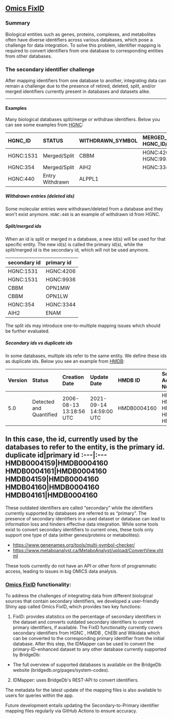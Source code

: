 ## [Omics FixID](https://tabbassidaloii.shinyapps.io/OmicsIDRefiner/)

### Summary
Biological entities such as genes, proteins, complexes, and metabolites often have diverse identifiers across various databases, which pose a challenge for data integration. To solve this problem, identifier mapping is required to convert identifiers from one database to corresponding entities from other databases.

### The secondary identifier challenge
After mapping identifiers from one database to another, integrating data can remain a challenge due to the presence of retired, deleted, split, and/or merged identifiers currently present in databases and datasets alike. 

--------
#### Examples
Many biological databases split/merge or withdraw identifiers. 
Below you can see some examples from [HGNC](http://ftp.ebi.ac.uk/pub/databases/genenames/hgnc/tsv/withdrawn.txt):

HGNC_ID|STATUS|WITHDRAWN_SYMBOL|MERGED_INTO_REPORT(S) (i.e HGNC_ID/SYMBOL/STATUS)
:---|:---|:---|:--- 
HGNC:1531|Merged/Split|CBBM|HGNC:4206/OPN1MW/Approved, HGNC:9936/OPN1LW/Approved
HGNC:354|Merged/Split|AIH2|HGNC:3344/ENAM/Approved
HGNC:440|Entry Withdrawn|ALPPL1| 

##### Withdrawn entries (deleted ids)
Some molecular entries were withdrawn/deleted from a database and they won't exist anymore. `HGNC:440` is an example of withdrawn id from HGNC.

##### Split/merged ids
When an id is split or merged in a database, a new id(s) will be used for that specific entity. The new id(s) is called the primary id(s), while the split/merged id is the secondary id, which will not be used anymore.

secondary id|primary id
:---|:---
HGNC:1531|HGNC:4206
HGNC:1531|HGNC:9936
CBBM|OPN1MW
CBBM|OPN1LW
HGNC:354|HGNC:3344
AIH2|ENAM

The split ids may introduce one-to-multiple mapping issues which should be further evaluated.

##### Secondary ids vs duplicate ids
In some databases, multiple ids refer to the same entity. We define these ids as duplicate ids. Below you see an example from [HMDB](https://hmdb.ca/metabolites/HMDB0004160):

Version|Status|Creation Date|Update Date|HMDB ID|Secondary Accession Numbers
:---|:---|:---|:---|:---|:---
5.0|Detected and Quantified|2006-08-13 13:18:56 UTC|2021-09-14 14:59:00 UTC|HMDB0004160|HMDB0004159, HMDB0004161, HMDB04159, HMDB04160, HMDB04161

In this case, the id, currently used by the databases to refer to the entity, is the primary id.
duplicate id|primary id
:---|:---
HMDB0004159|HMDB0004160
HMDB0004161|HMDB0004160
HMDB04159|HMDB0004160
HMDB04160|HMDB0004160
HMDB04161|HMDB0004160
--------

These outdated identifiers are called “secondary” while the identifiers currently supported by databases are referred to as “primary”. The presence of secondary identifiers in a used dataset or database can lead to information loss and hinders effective data integration. While some tools exist to convert secondary identifiers to current ones, these tools only support one type of data (either genes/proteins or metabolites):

- https://www.genenames.org/tools/multi-symbol-checker/
- https://www.metaboanalyst.ca/MetaboAnalyst/upload/ConvertView.xhtml

These tools currently do not have an API or other form of programmatic access, leading to issues in big OMICS data analysis.

### [Omics FixID](https://tabbassidaloii.shinyapps.io/OmicsIDRefiner/) functionality:
To address the challenges of integrating data from different biological sources that contain secondary identifiers, we developed a user-friendly Shiny app called Omics FixID, which provides two key functions:

1. FixID:
provides statistics on the percentage of secondary identifiers in the dataset and converts outdated secondary identifiers to current primary identifiers, if available. The FixID functionality currently covers secondary identifiers from HGNC , HMDB , ChEBI and Wikidata which can be converted to the corresponding primary identifier from the initial database. After this step, the IDMapper can be used to convert the primary-ID-enhanced dataset to any other database currently supported by BridgeDb:
- The full overview of supported databases is available on the BridgeDb website (bridgedb.org/pages/system-codes).

2. IDMapper:
uses BridgeDb's REST-API to convert identifiers.

The metadata for the latest update of the mapping files is also available to users for queries within the app.

Future development entails updating the Secondary-to-Primary identifier mapping files regularly via GitHub Actions to ensure accuracy.
